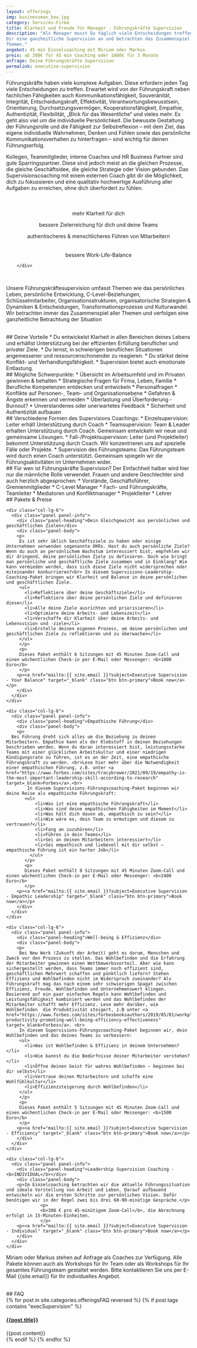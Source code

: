```yaml
---
layout: offerings
img: businessman_box.jpg
category: Services-Firma
title: Klarheit und Freude für Manager - Führungskräfte Supervision
description: "Als Manager musst Du täglich viele Entscheidungen treffen. Wir bieten
Dir eine ganzheitliche Supervision an und betrachten das Zusammenspiel all Deiner
Themen."
angebot: 45 min Einzelcoaching mit Miriam oder Markus
preis: ab 300€ für 45 min Coaching oder 1800€ für 3 Monate
anfrage: Deine Führungskräfte Supervision
permalink: executive-supervision
---
```


Führungskräfte haben viele komplexe Aufgaben. Diese erfordern jeden Tag viele Entscheidungen zu treffen. Erwartet wird von der Führungskraft neben fachlichen Fähigkeiten auch Kommunikationsfähigkeit, Souveränität, Integrität, Entscheidungskraft, Effektivität, Verantwortungsbewusstsein, Orientierung, Durchsetzungsvermögen, Kooperationsfähigkeit, Empathie, Authentizität, Flexibilität, „Blick für das Wesentliche“ und vieles mehr. Es geht also viel um die individuelle Persönlichkeit. Die bewusste Gestaltung der Führungsrolle und die Fähigkeit zur Selbstreflexion – mit dem Ziel, das eigene individuelle Wahrnehmen, Denken und Fühlen sowie das persönliche Kommunikationsverhalten zu hinterfragen – sind wichtig für deinen Führungserfolg.

Kollegen, Teammitglieder, interne Coaches und HR Business Partner sind gute Sparringspartner. Diese sind jedoch meist an die gleichen Prozesse, die gleiche Geschäftsidee, die gleiche Strategie oder Vision gebunden. Das Supervisionscoaching mit einem externen Coach gibt dir die Möglichkeit, dich zu fokussieren und eine qualitativ hochwertige Ausführung aller Aufgaben zu erreichen, ohne dich überfordert zu fühlen.

<br>
<div class="container">
  <div class="row">

  <div class="col-sm-3 col-md-3">
  <center>
  <i class="fa-solid fa-glasses fa-2xl"></i><br>
  <p style="margin-top: 0.25em;">mehr Klarheit für dich</p>
  </center>
  </div>

  <div class="col-sm-3 col-md-3">
  <center>
  <i class="fa-solid fa-bullseye fa-2xl"></i>
  <p style="margin-top: 0.25em;">bessere Zielerreichung für dich und deine Teams</p>
  </center>
  </div>

  <div class="col-sm-3 col-md-3">
  <center>
  <i class="fa-solid fa-route fa-2xl"></i>
  <p style="margin-top: 0.25em;">authentischeres & menschlicheres Führen von Mitarbeitern</p>
  </center>
  </div>

  <div class="col-sm-3 col-md-3">
  <center>
  <i class="fa-solid fa-scale-balanced fa-2xl"></i><br>
  <p style="margin-top: 0.25em;">bessere Work-Life-Balance</p>
  </center>
  </div>          

        </div>
  </div>
<br>

Unsere Führungskräftesupervision umfasst Themen wie das persönliches Leben, persönliche Entwicklung, C-Level-Beziehungen, Schlüsselmitarbeiter, Organisationsstrukturen, organisatorische
Strategien & Dynamiken & Entscheidungen, Transformationsprozesse und Kulturwandel.
Wir betrachten immer das Zusammenspiel aller Themen und verfolgen eine ganzheitliche
Betrachtung der Situation

<br>
## Deine Vorteile
* Du entwickelst Klarheit in allen Bereichen deines Lebens und erhältst Unterstützung bei der effizienten Erfüllung beruflicher und privater Ziele.
* Du lernst, in schwierigen beruflichen Situationen angemessener und ressourcenschonender zu reagieren.
* Du stärkst deine Konflikt- und Verhandlungsfähigkeit.
* Supervision bietet auch emotionale Entlastung.

<br>
## Mögliche Schwerpunkte:
* Übersicht im Arbeitsumfeld und im Privaten gewinnen & behalten
* Strategische Fragen für Firma, Leben, Familie
* Berufliche Kompetenzen entdecken und entwickeln
* Personalfragen
* Konflikte auf Personen-, Team- und Organisationsebene
* Gefahren & Ängste erkennen und vermeiden
* Überlastung und Überforderung - Burnout?
* Unverstandenes oder unerwartetes Feedback
* Sicherheit und Authentizität aufbauen

<br>
## Verschiedene Formen des Supervisions Coachings:
* Einzelsupervision: Leiter erhält Unterstützung durch Coach
* Teamsupervision: Team & Leader erhalten Unterstützung durch Coach. Gemeinsam entwickeln wir neue und gemeinsame Lösungen.
* Fall-/Projektsupervision: Leiter (und Projektleiter) bekommt Unterstützung durch Coach. Wir konzentrieren uns auf spezielle Fälle oder Projekte.
* Supervision des Führungsteams: Das Führungsteam wird durch einen Coach unterstützt. Gemeinsam spiegeln wir die Führungsaktivitäten im Unternehmen wider.

<br>
## Für wen ist Führungskräfte Supervision?
Der Einfachheit halber wird hier nur die männliche Rolle verwendet. Frauen und andere Geschlechter sind auch herzlich abgesprochen:
* Vorstände, Geschäftsführer, Gremienmitglieder
* C-Level Manager
* Fach- und Führungskräfte, Teamleiter
* Mediatoren und Konfliktmanager
* Projektleiter
* Lehrer

<br>
## Pakete & Preise
<div class="container">
  <div class="row">

    <div class="col-lg-6">
      <div class="panel panel-info">
        <div class="panel-heading">Dein Gleichgewicht aus persönlichen und geschäftlichen Zielen</div>
        <div class="panel-body">
        <p>
         Es ist sehr üblich Geschäftsziele zu haben oder einige Unternehmen verwenden sogenannte OKRs. Hast du auch persönliche Ziele? Wenn du auch an persönlichem Wachstum interessiert bist, empfehlen wir dir dringend, deine persönlichen Ziele zu definieren. Doch wie bringt man persönliche und geschäftliche Ziele zusammen und in Einklang? Wie kann vermieden werden, dass sich diese Ziele nicht widersprechen oder miteinander konkurrieren?<br> In diesem Supervisions-Leadership-Coaching-Paket bringen wir Klarheit und Balance in deine persönlichen und geschäftlichen Ziele.
         <ul>
           <li>Reflektiere über deine Geschäftsziele</li>
           <li>Reflektiere über deine persönlichen Ziele und definieren diese</li>
           <li>Alle deine Ziele ausrichten und priorisieren</li>
           <li>Optimiere deine Arbeits- und Lebenszeit</li>
           <li>Verschaffe dir Klarheit über deine Arbeits- und Lebensvision und -ziele</li>
           <li>Erstelle deinen eigenen Prozess, um deine persönlichen und geschäftlichen Ziele zu reflektieren und zu überwachen</li>
         </ul>
         </p>
         <p>
         Dieses Paket enthält 6 Sitzungen mit 45 Minuten Zoom-Call und einen wöchentlichen Check-in per E-Mail oder Messenger: <b>1800 Euro</b>
         </p>
        <p><a href="mailto:{{ site.email }}?subject=Executive Supervision - Your Balance" target="_blank" class="btn btn-primary">Book now</a></p>
        </div>
      </div>
    </div>

    <div class="col-lg-6">
      <div class="panel panel-info">
        <div class="panel-heading">Empathische Führung</div>
        <div class="panel-body">
        <p>
      Bei Führung dreht sich alles um die Beziehung zu deinen Mitarbeitern. Empathie kann als der Klebstoff in deinen Beziehungen beschrieben werden. Wenn du daran interessiert bist, leistungsstarke Teams mit einer glücklichen Arbeitskultur und einer niedrigen Kündigungsrate zu führen, ist es an der Zeit, eine empathische Führungskraft zu werden. <br>Lese hier mehr über die Notwendigkeit einer empathischen Führung, z.B. unter <a href="https://www.forbes.com/sites/tracybrower/2021/09/19/empathy-is-the-most-important-leadership-skill-according-to-research" target=_blank>Forbes</a>.<br>
            In diesem Supervisions-Führungscoaching-Paket beginnen wir deine Reise als empathische Führungskraft:
           <ul>
               <li>Was ist eine empathische Führungskraft</li>
               <li>Was sind deine empathischen Fähigkeiten im Moment</li>
               <li>Was hält dich davon ab, empathisch zu sein?</li>
               <li>Wie wäre es, dein Team zu ermutigen und diesem zu vertrauen?</li>
               <li>Fang an zuzuhören</li>
               <li>Führen in dein Teams</li>
               <li>Sei an deinen Mitarbeitern interessiert</li>
               <li>Sei empathisch und liebevoll mit dir selbst – empathische Führung ist ein harter Job</li>
             </ul>
           </p>
           <p>
           Dieses Paket enthält 8 Sitzungen mit 45 Minuten Zoom-Call und einen wöchentlichen Check-in per E-Mail oder Messenger: <b>2400 Euro</b>
           </p>
        <p><a href="mailto:{{ site.email }}?subject=Executive Supervision - Empathic Leadership" target="_blank" class="btn btn-primary">Book now</a></p>
        </div>
      </div>
    </div>

    <div class="col-lg-6">
      <div class="panel panel-info">
        <div class="panel-heading">Well-being & Effizienz</div>
        <div class="panel-body">
        <p>
         Bei New Work (Zukunft der Arbeit) geht es darum, Menschen und Zweck vor den Prozess zu stellen. Das Wohlbefinden und die Erfahrung der Mitarbeiter gewinnen einen Wettbewerbsvorteil. Aber wie kann sichergestellt werden, dass Teams immer noch effizient sind, geschäftlichen Mehrwert schaffen und pünktlich liefern? Stehen Effizienz und Wohlbefinden nicht im Widerspruch zueinander? Als Führungskraft mag das nach einem sehr schwierigen Spagat zwischen Effizienz, Freude, Wohlbefinden und Unternehmenswert klingen. Basierend auf ein paar einfachen Regeln kann Wohlbefinden und Leistungsfähigkeit kombiniert werden und das Wohlbefinden der Mitarbeiter schafft mehr Effizienz. Lese mehr darüber, wie Wohlbefinden  die Produktivität steigert, z.B unter <a href="https://www.forbes.com/sites/forbesbooksauthors/2019/05/01/workplace-productivity-promoting-well-being-efficiency-effectiveness" target=_blank>Forbes</a>. <br>
         In diesem Supervisions-Führungscoaching-Paket beginnen wir, dein Wohlbefinden und das deines Teams zu verbessern:
         <ul>
           <li>Was ist Wohlbefinden & Effizienz in deinem Unternehmen?</li>
           <li>Wie kannst du die Bedürfnisse deiner Mitarbeiter verstehen?</li>
           <li>Öffne deinen Geist für wahres Wohlbefinden – beginnen bei dir selbst</li>
           <li>Vertraue deinen Mitarbeitern und schaffe eine Wohlfühlkultur</li>
           <li>Effizienzsteigerung durch Wohlbefinden</li>
         </ul>
         </p>
         <p>
         Dieses Paket enthält 5 Sitzungen mit 45 Minuten Zoom-Call und einen wöchentlichen Check-in per E-Mail oder Messenger: <b>1500 Euro</b>
         </p>
        <p><a href="mailto:{{ site.email }}?subject=Executive Supervision - Efficiency" target="_blank" class="btn btn-primary">Book now</a></p>
        </div>
      </div>
    </div>

    <div class="col-lg-6">
      <div class="panel panel-info">
        <div class="panel-heading">Leadership Supervision Coaching - <b>INDIVIDUAL</b></div>
        <div class="panel-body">
        <p>Im Einzelcoaching betrachten wir die aktuelle Führungssituation und ideale Vorstellung von Arbeit und Leben. Darauf aufbauend entwickeln wir die ersten Schritte zur persönlichen Vision. Dafür benötigen wir in der Regel zwei bis drei 60-90-minütige Gespräche.</p>
                 <p>
                 <b>300 € pro 45-minütigem Zoom-Call</b>, die Abrechnung erfolgt in 15-Minuten-Einheiten.
                 </p>
        <p><a href="mailto:{{ site.email }}?subject=Executive Supervision - Individual" target="_blank" class="btn btn-primary">Book now</a></p>
        </div>
      </div>
    </div>

  </div>
</div>




Miriam oder Markus stehen auf Anfrage als Coaches zur Verfügung. Alle Pakete können auch als Workshops für Ihr Team oder als Workshops für Ihr gesamtes Führungsteam gestaltet werden. Bitte kontaktieren Sie uns per E-Mail {{site.email}} für Ihr individuelles Angebot.


<br>
## FAQ
<div class="panel-group" id="accordion" role="tablist" aria-multiselectable="true">
  <div class="panel panel-default">
  {% for post in site.categories.offeringsFAQ reversed %}
    {% if post.tags contains "execSupervision" %}
    <div class="panel-heading" role="tab" id="{{post.anker}}Head">
      <h4 class="panel-title">
        <a rclass="collapsed" ole="button" data-toggle="collapse" data-parent="#accordion" href="#{{post.anker}}Role" aria-expanded="false" aria-controls="{{post.anker}}">
          {{post.title}}
        </a>
      </h4>
    </div>
    <div id="{{post.anker}}Role" class="panel-collapse collapse" role="tabpanel" aria-labelledby="{{post.anker}}Head">
      <div class="panel-body">
        {{post.content}}
      </div>
    </div>
    {% endif %}
  {% endfor %}
  </div>
</div>
